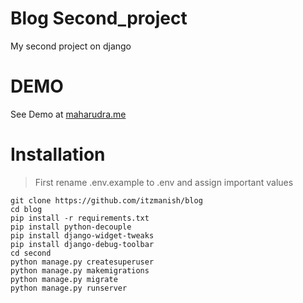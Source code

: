 # Blog Second_project

My second project on django

# DEMO

See Demo at [maharudra.me](https://maharudra.me)

# Installation

> First rename .env.example to .env and assign important values

```
git clone https://github.com/itzmanish/blog
cd blog
pip install -r requirements.txt
pip install python-decouple
pip install django-widget-tweaks
pip install django-debug-toolbar
cd second
python manage.py createsuperuser
python manage.py makemigrations
python manage.py migrate
python manage.py runserver
```
